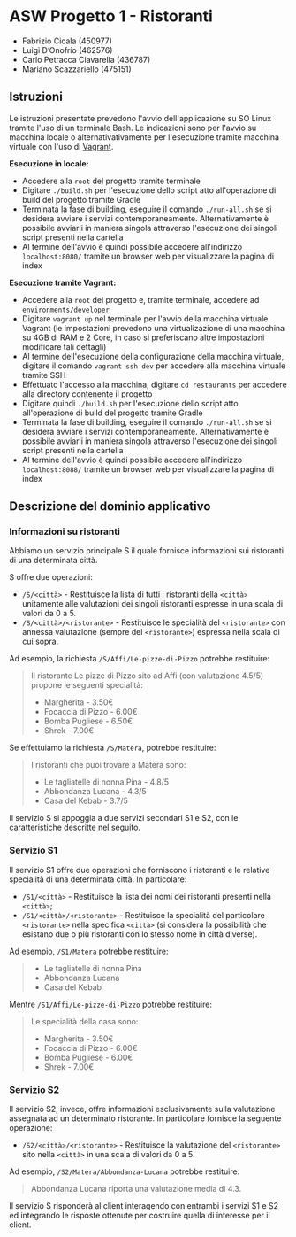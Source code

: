 # ASW Progetto 1 - Ristoranti

- Fabrizio Cicala (450977)
- Luigi D’Onofrio (462576)
- Carlo Petracca Ciavarella	(436787)
- Mariano Scazzariello (475151)

## Istruzioni
Le istruzioni presentate prevedono l'avvio dell'applicazione su SO Linux tramite l'uso di un terminale Bash. Le indicazioni sono per l'avvio su macchina locale o alternativativamente per l'esecuzione tramite macchina virtuale con l'uso di [Vagrant](https://www.vagrantup.com/).


**Esecuzione in locale:**
- Accedere alla `root` del progetto tramite terminale
- Digitare ```./build.sh``` per l'esecuzione dello script atto all'operazione di build del progetto tramite Gradle
- Terminata la fase di building, eseguire il comando ```./run-all.sh``` se si desidera avviare i servizi contemporaneamente. Alternativamente è possibile avviarli in maniera singola attraverso l'esecuzione dei singoli script presenti nella cartella
- Al termine dell'avvio è quindi possibile accedere all'indirizzo ```localhost:8080/``` tramite un browser web per visualizzare la pagina di index


**Esecuzione tramite Vagrant:**
- Accedere alla `root` del progetto e, tramite terminale, accedere ad ```environments/developer```
- Digitare ```vagrant up``` nel terminale per l'avvio della macchina virtuale Vagrant (le impostazioni prevedono una virtualizazione di una macchina su 4GB di RAM e 2 Core, in caso si preferiscano altre impostazioni modificare tali dettagli)
- Al termine dell'esecuzione della configurazione della macchina virtuale, digitare il comando ```vagrant ssh dev``` per accedere alla macchina virtuale tramite SSH
- Effettuato l'accesso alla macchina, digitare ```cd restaurants``` per accedere alla directory contenente il progetto
- Digitare quindi ```./build.sh``` per l'esecuzione dello script atto all'operazione di build del progetto tramite Gradle
- Terminata la fase di building, eseguire il comando ```./run-all.sh``` se si desidera avviare i servizi contemporaneamente. Alternativamente è possibile avviarli in maniera singola attraverso l'esecuzione dei singoli script presenti nella cartella
- Al termine dell'avvio è quindi possibile accedere all'indirizzo ```localhost:8088/``` tramite un browser web per visualizzare la pagina di index

## Descrizione del dominio applicativo

### Informazioni su ristoranti

Abbiamo un servizio principale S il quale fornisce informazioni sui ristoranti di una determinata città.

S offre due operazioni:

-	`/S/<città>` - Restituisce la lista di tutti i ristoranti della `<città>` unitamente alle valutazioni dei singoli ristoranti espresse in una scala di valori da 0 a 5.
- `/S/<città>/<ristorante>` - Restituisce le specialità del `<ristorante>` con annessa valutazione (sempre del `<ristorante>`) espressa nella scala di cui sopra. 

Ad esempio, la richiesta `/S/Affi/Le-pizze-di-Pizzo` potrebbe restituire:


> Il ristorante Le pizze di Pizzo sito ad Affi (con valutazione 4.5/5) propone le seguenti specialità:
> - Margherita - 3.50€
> - Focaccia di Pizzo - 6.00€
> - Bomba Pugliese - 6.50€
> - Shrek - 7.00€

Se effettuiamo la richiesta `/S/Matera`, potrebbe restituire:

> I ristoranti che puoi trovare a Matera sono:
> - Le tagliatelle di nonna Pina - 4.8/5
> - Abbondanza Lucana - 4.3/5 
> - Casa del Kebab - 3.7/5

Il servizio S si appoggia a due servizi secondari S1 e S2, con le caratteristiche descritte nel seguito.

### Servizio S1

Il servizio S1 offre due operazioni che forniscono i ristoranti e le relative specialità di una determinata città. In particolare:
- `/S1/<città>` - Restituisce la lista dei nomi dei ristoranti presenti nella `<città>`;
- `/S1/<città>/<ristorante>` - Restituisce la specialità del particolare `<ristorante>` nella specifica `<città>` (si considera la possibilità che esistano due o più ristoranti con lo stesso nome in città diverse).

Ad esempio, `/S1/Matera` potrebbe restituire:

> - Le tagliatelle di nonna Pina
> - Abbondanza Lucana
> - Casa del Kebab

Mentre `/S1/Affi/Le-pizze-di-Pizzo` potrebbe restituire:

> Le specialità della casa sono:
> - Margherita - 3.50€
> - Focaccia di Pizzo - 6.00€
> - Bomba Pugliese - 6.00€
> - Shrek - 7.00€

### Servizio S2

Il servizio S2, invece, offre informazioni esclusivamente sulla valutazione assegnata ad un determinato ristorante. In particolare fornisce la seguente operazione:

- `/S2/<città>/<ristorante>` - Restituisce la valutazione del `<ristorante>` sito nella `<città>` in una scala di valori da 0 a 5.

Ad esempio, `/S2/Matera/Abbondanza-Lucana` potrebbe restituire: 

> Abbondanza Lucana riporta una valutazione media di 4.3.

Il servizio S risponderà al client interagendo con entrambi i servizi S1 e S2 ed integrando le risposte ottenute per costruire quella di interesse per il client.
